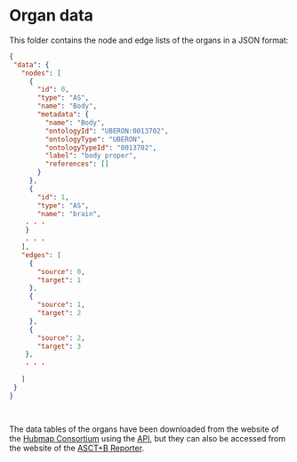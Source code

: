 # Organ data

This folder contains the node and edge lists of the organs in a JSON format:

```json
{
 "data": {
   "nodes": [
     {
       "id": 0,
       "type": "AS",
       "name": "Body",
       "metadata": {	
         "name": "Body",
         "ontologyId": "UBERON:0013702",
         "ontologyType": "UBERON",
         "ontologyTypeId": "0013702",
         "label": "body proper",
         "references": []
       }
     },
     {
       "id": 1,
       "type": "AS",
       "name": "brain",
	. . .
	}
	. . .
   ],
   "edges": [
     {
       "source": 0,
       "target": 1
     },
     {
       "source": 1,
       "target": 2
     },
     {
       "source": 2,
       "target": 3
	},
	. . .
 
   ]
 }
}

 
```


The data tables of the organs have been downloaded from the website of the [Hubmap Consortium](https://hubmapconsortium.github.io/ccf/pages/ccf-anatomical-structures.html) using the [API](https://asctb-api.herokuapp.com/#/operations/csv-get), but they can also be accessed from the website of the [ASCT+B Reporter](https://hubmapconsortium.github.io/ccf-asct-reporter/).

